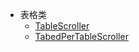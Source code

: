 * 表格类
  * [TableScroller](core-cps/TableScroller.md)
  * [TabedPerTableScroller](core-cps/TabedPerTableScroller.md)